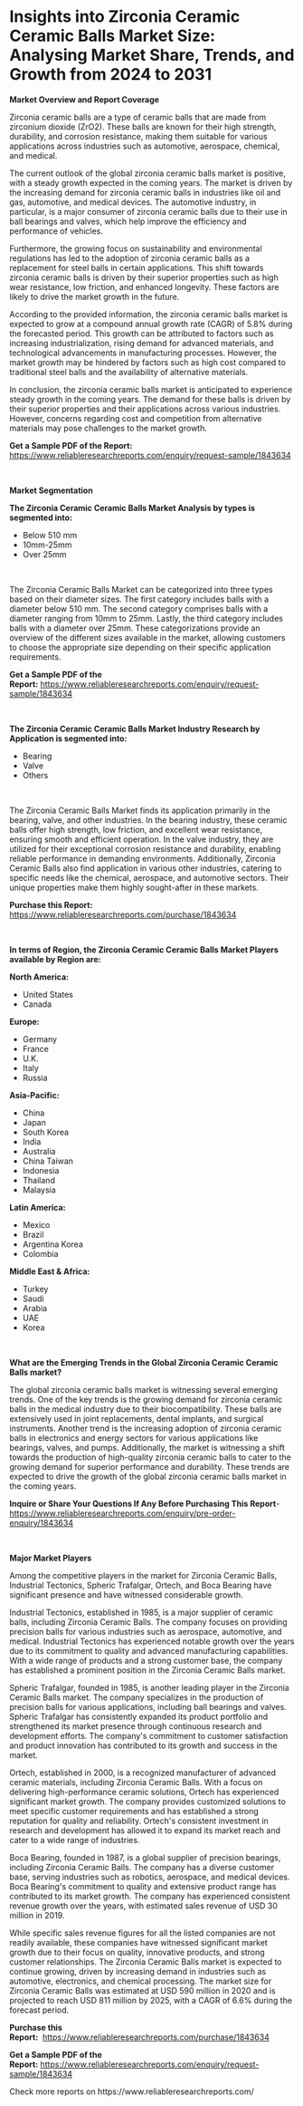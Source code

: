 <p><h1>Insights into Zirconia Ceramic Ceramic Balls Market Size: Analysing Market Share, Trends, and Growth from 2024 to 2031</h1></p><p><strong>Market Overview and Report Coverage</strong></p>
<p><p>Zirconia ceramic balls are a type of ceramic balls that are made from zirconium dioxide (ZrO2). These balls are known for their high strength, durability, and corrosion resistance, making them suitable for various applications across industries such as automotive, aerospace, chemical, and medical.</p><p>The current outlook of the global zirconia ceramic balls market is positive, with a steady growth expected in the coming years. The market is driven by the increasing demand for zirconia ceramic balls in industries like oil and gas, automotive, and medical devices. The automotive industry, in particular, is a major consumer of zirconia ceramic balls due to their use in ball bearings and valves, which help improve the efficiency and performance of vehicles.</p><p>Furthermore, the growing focus on sustainability and environmental regulations has led to the adoption of zirconia ceramic balls as a replacement for steel balls in certain applications. This shift towards zirconia ceramic balls is driven by their superior properties such as high wear resistance, low friction, and enhanced longevity. These factors are likely to drive the market growth in the future.</p><p>According to the provided information, the zirconia ceramic balls market is expected to grow at a compound annual growth rate (CAGR) of 5.8% during the forecasted period. This growth can be attributed to factors such as increasing industrialization, rising demand for advanced materials, and technological advancements in manufacturing processes. However, the market growth may be hindered by factors such as high cost compared to traditional steel balls and the availability of alternative materials.</p><p>In conclusion, the zirconia ceramic balls market is anticipated to experience steady growth in the coming years. The demand for these balls is driven by their superior properties and their applications across various industries. However, concerns regarding cost and competition from alternative materials may pose challenges to the market growth.</p></p>
<p><strong>Get a Sample PDF of the Report:</strong> <a href="https://www.reliableresearchreports.com/enquiry/request-sample/1843634">https://www.reliableresearchreports.com/enquiry/request-sample/1843634</a></p>
<p>&nbsp;</p>
<p><strong>Market Segmentation</strong></p>
<p><strong>The Zirconia Ceramic Ceramic Balls Market Analysis by types is segmented into:</strong></p>
<p><ul><li>Below 510 mm</li><li>10mm-25mm</li><li>Over 25mm</li></ul></p>
<p>&nbsp;</p>
<p><p>The Zirconia Ceramic Balls Market can be categorized into three types based on their diameter sizes. The first category includes balls with a diameter below 510 mm. The second category comprises balls with a diameter ranging from 10mm to 25mm. Lastly, the third category includes balls with a diameter over 25mm. These categorizations provide an overview of the different sizes available in the market, allowing customers to choose the appropriate size depending on their specific application requirements.</p></p>
<p><strong>Get a Sample PDF of the Report:</strong>&nbsp;<a href="https://www.reliableresearchreports.com/enquiry/request-sample/1843634">https://www.reliableresearchreports.com/enquiry/request-sample/1843634</a></p>
<p>&nbsp;</p>
<p><strong>The Zirconia Ceramic Ceramic Balls Market Industry Research by Application is segmented into:</strong></p>
<p><ul><li>Bearing</li><li>Valve</li><li>Others</li></ul></p>
<p>&nbsp;</p>
<p><p>The Zirconia Ceramic Balls Market finds its application primarily in the bearing, valve, and other industries. In the bearing industry, these ceramic balls offer high strength, low friction, and excellent wear resistance, ensuring smooth and efficient operation. In the valve industry, they are utilized for their exceptional corrosion resistance and durability, enabling reliable performance in demanding environments. Additionally, Zirconia Ceramic Balls also find application in various other industries, catering to specific needs like the chemical, aerospace, and automotive sectors. Their unique properties make them highly sought-after in these markets.</p></p>
<p><strong>Purchase this Report:</strong>&nbsp; <a href="https://www.reliableresearchreports.com/purchase/1843634">https://www.reliableresearchreports.com/purchase/1843634</a></p>
<p>&nbsp;</p>
<p><strong>In terms of Region, the Zirconia Ceramic Ceramic Balls Market Players available by Region are:</strong></p>
<p>
    <p> <strong> North America: </strong>
        <ul>
            <li>United States</li>
            <li>Canada</li>
        </ul>
        </p> 
    <p> <strong> Europe: </strong>
        <ul>
            <li>Germany</li>
            <li>France</li>
            <li>U.K.</li>
            <li>Italy</li>
            <li>Russia</li>
        </ul>
        </p> 
    <p> <strong> Asia-Pacific: </strong>
        <ul>
            <li>China</li>
            <li>Japan</li>
            <li>South Korea</li>
            <li>India</li>
            <li>Australia</li>
            <li>China Taiwan</li>
            <li>Indonesia</li>
            <li>Thailand</li>
            <li>Malaysia</li>
        </ul>
        </p> 
    <p> <strong> Latin America: </strong>
        <ul>
            <li>Mexico</li>
            <li>Brazil</li>
            <li>Argentina Korea</li>
            <li>Colombia</li>
        </ul>
        </p> 
    <p> <strong> Middle East & Africa: </strong>
        <ul>
            <li>Turkey</li>
            <li>Saudi</li>
            <li>Arabia</li>
            <li>UAE</li>
            <li>Korea</li>
        </ul>
    </p>
    </p>
<p>&nbsp;</p>
<p><strong>What are the Emerging Trends in the Global Zirconia Ceramic Ceramic Balls market?</strong></p>
<p><p>The global zirconia ceramic balls market is witnessing several emerging trends. One of the key trends is the growing demand for zirconia ceramic balls in the medical industry due to their biocompatibility. These balls are extensively used in joint replacements, dental implants, and surgical instruments. Another trend is the increasing adoption of zirconia ceramic balls in electronics and energy sectors for various applications like bearings, valves, and pumps. Additionally, the market is witnessing a shift towards the production of high-quality zirconia ceramic balls to cater to the growing demand for superior performance and durability. These trends are expected to drive the growth of the global zirconia ceramic balls market in the coming years.</p></p>
<p><strong>Inquire or Share Your Questions If Any Before Purchasing This Report</strong>- <a href="https://www.reliableresearchreports.com/enquiry/pre-order-enquiry/1843634">https://www.reliableresearchreports.com/enquiry/pre-order-enquiry/1843634</a></p>
<p>&nbsp;</p>
<p><strong>Major Market Players</strong></p>
<p><p>Among the competitive players in the market for Zirconia Ceramic Balls, Industrial Tectonics, Spheric Trafalgar, Ortech, and Boca Bearing have significant presence and have witnessed considerable growth.</p><p>Industrial Tectonics, established in 1985, is a major supplier of ceramic balls, including Zirconia Ceramic Balls. The company focuses on providing precision balls for various industries such as aerospace, automotive, and medical. Industrial Tectonics has experienced notable growth over the years due to its commitment to quality and advanced manufacturing capabilities. With a wide range of products and a strong customer base, the company has established a prominent position in the Zirconia Ceramic Balls market.</p><p>Spheric Trafalgar, founded in 1985, is another leading player in the Zirconia Ceramic Balls market. The company specializes in the production of precision balls for various applications, including ball bearings and valves. Spheric Trafalgar has consistently expanded its product portfolio and strengthened its market presence through continuous research and development efforts. The company's commitment to customer satisfaction and product innovation has contributed to its growth and success in the market.</p><p>Ortech, established in 2000, is a recognized manufacturer of advanced ceramic materials, including Zirconia Ceramic Balls. With a focus on delivering high-performance ceramic solutions, Ortech has experienced significant market growth. The company provides customized solutions to meet specific customer requirements and has established a strong reputation for quality and reliability. Ortech's consistent investment in research and development has allowed it to expand its market reach and cater to a wide range of industries.</p><p>Boca Bearing, founded in 1987, is a global supplier of precision bearings, including Zirconia Ceramic Balls. The company has a diverse customer base, serving industries such as robotics, aerospace, and medical devices. Boca Bearing's commitment to quality and extensive product range has contributed to its market growth. The company has experienced consistent revenue growth over the years, with estimated sales revenue of USD 30 million in 2019.</p><p>While specific sales revenue figures for all the listed companies are not readily available, these companies have witnessed significant market growth due to their focus on quality, innovative products, and strong customer relationships. The Zirconia Ceramic Balls market is expected to continue growing, driven by increasing demand in industries such as automotive, electronics, and chemical processing. The market size for Zirconia Ceramic Balls was estimated at USD 590 million in 2020 and is projected to reach USD 811 million by 2025, with a CAGR of 6.6% during the forecast period.</p></p>
<p><strong>Purchase this Report:</strong>&nbsp;&nbsp;<a href="https://www.reliableresearchreports.com/purchase/1843634">https://www.reliableresearchreports.com/purchase/1843634</a></p>
<p></p>
<p><strong>Get a Sample PDF of the Report:</strong>&nbsp;<a href="https://www.reliableresearchreports.com/enquiry/request-sample/1843634">https://www.reliableresearchreports.com/enquiry/request-sample/1843634</a></p>
<p>Check more reports on https://www.reliableresearchreports.com/</p>